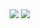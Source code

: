 <img src="https://img.shields.io/badge/수강중-83B81A?style=flat-square&logo=eclipseide&logoColor=2C2255"/>
<img src="https://img.shields.io/badge/캐식이-83B81A?style=flat-square&logo=hyundai&logoColor=002C5F"/>
